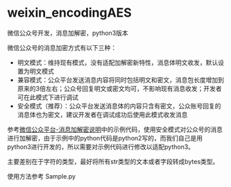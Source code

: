 # weixin_encodingAES
微信公众号开发，消息加解密，python3版本

微信公众号的消息加密方式有以下三种：
- 明文模式：维持现有模式，没有适配加解密新特性，消息体明文收发，默认设置为明文模式
- 兼容模式：公众平台发送消息内容将同时包括明文和密文，消息包长度增加到原来的3倍左右；公众号回复明文或密文均可，不影响现有消息收发；开发者可在此模式下进行调试
- 安全模式（推荐）：公众平台发送消息体的内容只含有密文，公众账号回复的消息体也为密文，建议开发者在调试成功后使用此模式收发消息

参考[微信公众平台-消息加解密说明](https://mp.weixin.qq.com/wiki?t=resource/res_main&id=mp1434696670)中的示例代码，使用安全模式对公众号的消息进行加解密，由于示例中的python代码是python2写的，而我们自己是用python3进行开发的，所以需要对示例代码进行修改以适配python3。

主要差别在于字符的类型，最好将所有str类型的文本或者字段转成bytes类型。

使用方法参考 Sample.py
